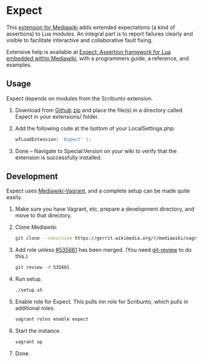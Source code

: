 # Expect

This [extension for Mediawiki](https://www.mediawiki.org/wiki/Extension:Expect) adds extended expectations (a kind of assertions) to Lua modules. An integral part is to report failures clearly and visible to facilitate interactive and collaborative fault fixing.

Extensive help is available at [Expect: Assertion framework for Lua embedded within Mediawiki](https://jeblad.github.io/Expect/mw.expect.html), with a programmers guide, a reference, and examples.

## Usage

Expect depends on modules from the Scribunto extension.

1. Download from [Github](https://github.com/jeblad/Expect) [zip](https://github.com/jeblad/Expect/archive/master.zip) and place the file(s) in a directory called Expect in your extensions/ folder.
2. Add the following code at the bottom of your LocalSettings.php:

	```lua
	wfLoadExtension( 'Expect' );
	```

3. Done – Navigate to Special:Version on your wiki to verify that the extension is successfully installed.

## Development

Expect uses [Mediawiki-Vagrant](https://www.mediawiki.org/wiki/MediaWiki-Vagrant), and a complete setup can be made quite easily.

1. Make sure you have Vagrant, etc, prepare a development directory, and move to that directory.
2. Clone Mediawiki

	```bash
	git clone --recursive https://gerrit.wikimedia.org/r/mediawiki/vagrant .
	```

3. Add role unless [#535661](https://gerrit.wikimedia.org/r/#/c/mediawiki/vagrant/+/535661/) has been merged. (You need [git-review](https://www.mediawiki.org/wiki/Gerrit/git-review) to do this.)

	```bash
	git review -d 535661
	```

4. Run setup.

	```bash
	./setup.sh
	```

5. Enable role for Expect. This pulls inn role for Scribunto, which pulls in additional roles.

	```bash
	vagrant roles enable expect
	```

6. Start the instance.

	```bash
	vagrant up
	```

7. Done.
